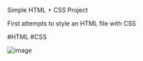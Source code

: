 Simple HTML + CSS Project

First attempts to style an HTML file with CSS

#HTML #CSS

![image](https://github.com/obisaga/Cookbook/assets/134201947/2fd41e46-ed2f-45f6-a17f-02288fb7c891)
